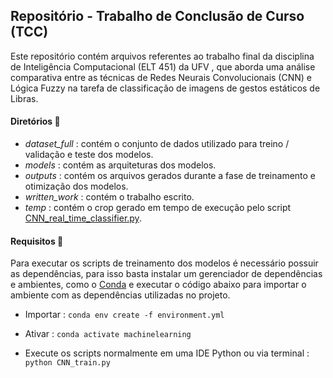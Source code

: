 ## Repositório - Trabalho de Conclusão de Curso (TCC)

Este repositório contém arquivos referentes ao trabalho final da disciplina de Inteligência Computacional (ELT 451) da UFV , que aborda uma análise comparativa entre as técnicas de Redes Neurais Convolucionais (CNN) e Lógica Fuzzy na tarefa de classificação de imagens de gestos estáticos de Libras.

#### Diretórios :file_folder:

* *dataset_full* : contém o conjunto de dados utilizado para treino / validação e teste dos modelos.
* *models* : contém as arquiteturas dos modelos.
* *outputs* : contém os arquivos gerados durante a fase de treinamento e otimização dos modelos.
* *written_work* : contém o trabalho escrito.
* *temp* : contém o crop gerado em tempo de execução pelo script [CNN_real_time_classifier.py](https://github.com/IureRosa/comp-Intelligence/TrabFinal/blob/master/CNN_real_time_classifier.py).


#### Requisitos :bookmark_tabs:

Para executar os scripts de treinamento dos modelos é necessário possuir as dependências, para isso basta instalar um gerenciador de dependências e ambientes, como o [Conda](https://docs.conda.io/en/latest/conda.html) e executar o código abaixo para importar o ambiente com as dependências utilizadas no projeto.

* Importar : ```conda env create -f environment.yml```

* Ativar : ```conda activate machinelearning```

* Execute os scripts normalmente em uma IDE Python ou via terminal : ```python CNN_train.py ```

 
